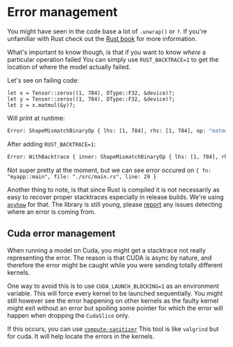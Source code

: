 # Error management

You might have seen in the code base a lot of `.unwrap()` or `?`.
If you're unfamiliar with Rust check out the [Rust book](https://doc.rust-lang.org/book/ch09-02-recoverable-errors-with-result.html)
for more information.

What's important to know though, is that if you want to know *where* a particular operation failed
You can simply use `RUST_BACKTRACE=1` to get the location of where the model actually failed.

Let's see on failing code:

```rust,ignore
let x = Tensor::zeros((1, 784), DType::F32, &device)?;
let y = Tensor::zeros((1, 784), DType::F32, &device)?;
let z = x.matmul(&y)?;
```

Will print at runtime:

```bash
Error: ShapeMismatchBinaryOp { lhs: [1, 784], rhs: [1, 784], op: "matmul" }
``` 


After adding `RUST_BACKTRACE=1`:


```bash
Error: WithBacktrace { inner: ShapeMismatchBinaryOp { lhs: [1, 784], rhs: [1, 784], op: "matmul" }, backtrace: Backtrace [{ fn: "candle::error::Error::bt", file: "/home/nicolas/.cargo/git/checkouts/candle-5bb8ef7e0626d693/f291065/candle-core/src/error.rs", line: 200 }, { fn: "candle::tensor::Tensor::matmul", file: "/home/nicolas/.cargo/git/checkouts/candle-5bb8ef7e0626d693/f291065/candle-core/src/tensor.rs", line: 816 }, { fn: "myapp::main", file: "./src/main.rs", line: 29 }, { fn: "core::ops::function::FnOnce::call_once", file: "/rustc/8ede3aae28fe6e4d52b38157d7bfe0d3bceef225/library/core/src/ops/function.rs", line: 250 }, { fn: "std::sys_common::backtrace::__rust_begin_short_backtrace", file: "/rustc/8ede3aae28fe6e4d52b38157d7bfe0d3bceef225/library/std/src/sys_common/backtrace.rs", line: 135 }, { fn: "std::rt::lang_start::{{closure}}", file: "/rustc/8ede3aae28fe6e4d52b38157d7bfe0d3bceef225/library/std/src/rt.rs", line: 166 }, { fn: "core::ops::function::impls::<impl core::ops::function::FnOnce<A> for &F>::call_once", file: "/rustc/8ede3aae28fe6e4d52b38157d7bfe0d3bceef225/library/core/src/ops/function.rs", line: 284 }, { fn: "std::panicking::try::do_call", file: "/rustc/8ede3aae28fe6e4d52b38157d7bfe0d3bceef225/library/std/src/panicking.rs", line: 500 }, { fn: "std::panicking::try", file: "/rustc/8ede3aae28fe6e4d52b38157d7bfe0d3bceef225/library/std/src/panicking.rs", line: 464 }, { fn: "std::panic::catch_unwind", file: "/rustc/8ede3aae28fe6e4d52b38157d7bfe0d3bceef225/library/std/src/panic.rs", line: 142 }, { fn: "std::rt::lang_start_internal::{{closure}}", file: "/rustc/8ede3aae28fe6e4d52b38157d7bfe0d3bceef225/library/std/src/rt.rs", line: 148 }, { fn: "std::panicking::try::do_call", file: "/rustc/8ede3aae28fe6e4d52b38157d7bfe0d3bceef225/library/std/src/panicking.rs", line: 500 }, { fn: "std::panicking::try", file: "/rustc/8ede3aae28fe6e4d52b38157d7bfe0d3bceef225/library/std/src/panicking.rs", line: 464 }, { fn: "std::panic::catch_unwind", file: "/rustc/8ede3aae28fe6e4d52b38157d7bfe0d3bceef225/library/std/src/panic.rs", line: 142 }, { fn: "std::rt::lang_start_internal", file: "/rustc/8ede3aae28fe6e4d52b38157d7bfe0d3bceef225/library/std/src/rt.rs", line: 148 }, { fn: "std::rt::lang_start", file: "/rustc/8ede3aae28fe6e4d52b38157d7bfe0d3bceef225/library/std/src/rt.rs", line: 165 }, { fn: "main" }, { fn: "__libc_start_main" }, { fn: "_start" }] }
```

Not super pretty at the moment, but we can see error occured on `{ fn: "myapp::main", file: "./src/main.rs", line: 29 }`


Another thing to note, is that since Rust is compiled it is not necessarily as easy to recover proper stacktraces
especially in release builds. We're using [`anyhow`](https://docs.rs/anyhow/latest/anyhow/) for that.
The library is still young, please [report](https://github.com/LaurentMazare/candle/issues) any issues detecting where an error is coming from.

## Cuda error management

When running a model on Cuda, you might get a stacktrace not really representing the error.
The reason is that CUDA is async by nature, and therefore the error might be caught while you were sending totally different kernels.

One way to avoid this is to use `CUDA_LAUNCH_BLOCKING=1` as an environment variable. This will force every kernel to be launched sequentially.
You might still however see the error happening on other kernels as the faulty kernel might exit without an error but spoiling some pointer for which the error will happen when dropping the `CudaSlice` only.


If this occurs, you can use [`compute-sanitizer`](https://docs.nvidia.com/compute-sanitizer/ComputeSanitizer/index.html)
This tool is like `valgrind` but for cuda. It will help locate the errors in the kernels.


